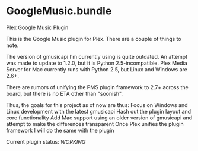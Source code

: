 GoogleMusic.bundle
==================

Plex Google Music Plugin

This is the Google Music plugin for Plex.  There are a couple of things to note.

The version of gmusicapi I'm currently using is quite outdated.  An attempt was made to update to 1.2.0, but it is Python 2.5-incompatible.  Plex Media Server for Mac currently runs with Python 2.5, but Linux and Windows are 2.6+.

There are rumors of unifying the PMS plugin framework to 2.7+ across the board, but there is no ETA other than "soonish".

Thus, the goals for this project as of now are thus:
Focus on Windows and Linux development with the latest gmusicapi
Hash out the plugin layout and core functionality
Add Mac support using an older version of gmusicapi and attempt to make the differences transparent
Once Plex unifies the plugin framework I will do the same with the plugin

Current plugin status: *WORKING*
